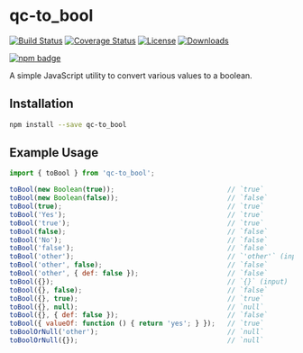 # qc-to_bool

[![Build Status][travis-svg]][travis-url]
[![Coverage Status][coverage-image]][coverage-url]
[![License][license-image]][license-url]
[![Downloads][downloads-image]][downloads-url]

[![npm badge][npm-badge-png]][package-url]

A simple JavaScript utility to convert various values to a boolean.


## Installation

```sh
npm install --save qc-to_bool
```


## Example Usage

```js
import { toBool } from 'qc-to_bool';

toBool(new Boolean(true));                            // `true`
toBool(new Boolean(false));                           // `false`
toBool(true);                                         // `true`
toBool('Yes');                                        // `true`
toBool('true');                                       // `true`
toBool(false);                                        // `false`
toBool('No');                                         // `false`
toBool('false');                                      // `false`
toBool('other');                                      // `'other'` (input)
toBool('other', false);                               // `false`
toBool('other', { def: false });                      // `false`
toBool({});                                           // `{}` (input)
toBool({}, false);                                    // `false`
toBool({}, true);                                     // `true`
toBool({}, null);                                     // `null`
toBool({}, { def: false });                           // `false`
toBool({ valueOf: function () { return 'yes'; } });   // `true`
toBoolOrNull('other');                                // `null`
toBoolOrNull({});                                     // `null`
```

[coverage-image]: https://coveralls.io/repos/github/hypersoftllc/qc-to_bool/badge.svg?branch=master
[coverage-url]: https://coveralls.io/github/hypersoftllc/qc-to_bool?branch=master
[downloads-image]: http://img.shields.io/npm/dm/qc-to_bool.svg
[downloads-url]: http://npm-stat.com/charts.html?package=qc-to_bool
[license-image]: http://img.shields.io/npm/l/qc-to_bool.svg
[license-url]: LICENSE
[npm-badge-png]: https://nodei.co/npm/qc-to_bool.png?downloads=true&stars=true
[package-url]: https://npmjs.org/package/qc-to_bool
[travis-svg]: https://travis-ci.org/hypersoftllc/qc-to_bool.svg?branch=master
[travis-url]: https://travis-ci.org/hypersoftllc/qc-to_bool
